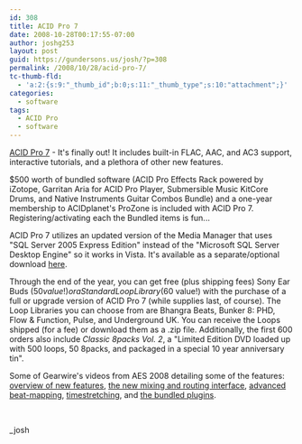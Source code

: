 ```yaml
---
id: 308
title: ACID Pro 7
date: 2008-10-28T00:17:55-07:00
author: joshg253
layout: post
guid: https://gundersons.us/josh/?p=308
permalink: /2008/10/28/acid-pro-7/
tc-thumb-fld:
  - 'a:2:{s:9:"_thumb_id";b:0;s:11:"_thumb_type";s:10:"attachment";}'
categories:
  - software
tags:
  - ACID Pro
  - software
---
```

<a href="https://www.sonycreativesoftware.com/acidpro">ACID Pro 7</a> - It's finally out! It includes built-in FLAC, AAC, and AC3 support, interactive tutorials, and a plethora of other new features.

$500 worth of bundled software (ACID Pro Effects Rack powered by iZotope, Garritan Aria for ACID Pro Player, Submersible Music KitCore Drums, and Native Instruments Guitar Combos Bundle) and a one-year membership to ACIDplanet's ProZone is included with ACID Pro 7. Registering/activating each the Bundled items is fun...

ACID Pro 7 utilizes an updated version of the Media Manager that uses "SQL Server 2005 Express Edition" instead of the "Microsoft SQL Server Desktop Engine" so it works in Vista. It's available as a separate/optional download <a href="https://www.sonycreativesoftware.com/download/updates/mediamanager">here</a>.

Through the end of the year, you can get free (plus shipping fees) Sony Ear Buds ($50 value!) or a Standard Loop Library ($60 value!) with the purchase of a full or upgrade version of ACID Pro 7 (while supplies last, of course). The Loop Libraries you can choose from are Bhangra Beats, Bunker 8: PHD, Flow &amp; Function, Pulse, and Underground UK. You can receive the Loops shipped (for a fee) or download them as a .zip file. Additionally, the first 600 orders also include <em>Classic 8packs Vol. 2</em>, a "Limited Edition DVD loaded up with 500 loops, 50 8packs, and packaged in a special 10 year anniversary tin".

Some of Gearwire's videos from AES 2008 detailing some of the features: <a href="https://www.gearwire.com/sony-acidpro7-125aes.html">overview of new features</a>, <a href="https://www.gearwire.com/sony-acidpro7-125aes02.html">the new mixing and routing interface</a>, <a href="https://www.gearwire.com/sony-acidpro7-125aes03.html">advanced beat-mapping</a>, <a href="https://www.gearwire.com/sony-acidpro7-125aes04.html">timestretching</a>, and <a href="https://www.gearwire.com/sony-acidpro7-125aes05.html">the bundled plugins</a>.

&nbsp;

_josh